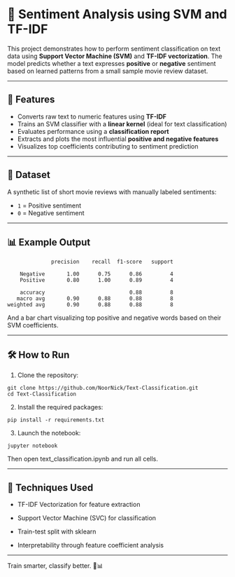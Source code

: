 # 💬 Sentiment Analysis using SVM and TF-IDF

This project demonstrates how to perform sentiment classification on text data using **Support Vector Machine (SVM)** and **TF-IDF vectorization**. The model predicts whether a text expresses **positive** or **negative** sentiment based on learned patterns from a small sample movie review dataset.

---

## 🚀 Features

- Converts raw text to numeric features using **TF-IDF**
- Trains an SVM classifier with a **linear kernel** (ideal for text classification)
- Evaluates performance using a **classification report**
- Extracts and plots the most influential **positive and negative features**
- Visualizes top coefficients contributing to sentiment prediction

---

## 📝 Dataset

A synthetic list of short movie reviews with manually labeled sentiments:

- `1` = Positive sentiment
- `0` = Negative sentiment

---

## 📊 Example Output

```text
              precision    recall  f1-score   support

    Negative       1.00      0.75      0.86         4
    Positive       0.80      1.00      0.89         4

    accuracy                           0.88         8
   macro avg       0.90      0.88      0.88         8
weighted avg       0.90      0.88      0.88         8
```
And a bar chart visualizing top positive and negative words based on their SVM coefficients.

---
## 🛠️ How to Run

1. Clone the repository:
```
git clone https://github.com/NoorNick/Text-Classification.git
cd Text-Classification

```
2. Install the required packages:
```
pip install -r requirements.txt
```
3. Launch the notebook:
```
jupyter notebook
```
Then open text_classification.ipynb and run all cells.

---
## 📌 Techniques Used
- TF-IDF Vectorization for feature extraction

- Support Vector Machine (SVC) for classification

- Train-test split with sklearn

- Interpretability through feature coefficient analysis

---
Train smarter, classify better. 🧠📊







